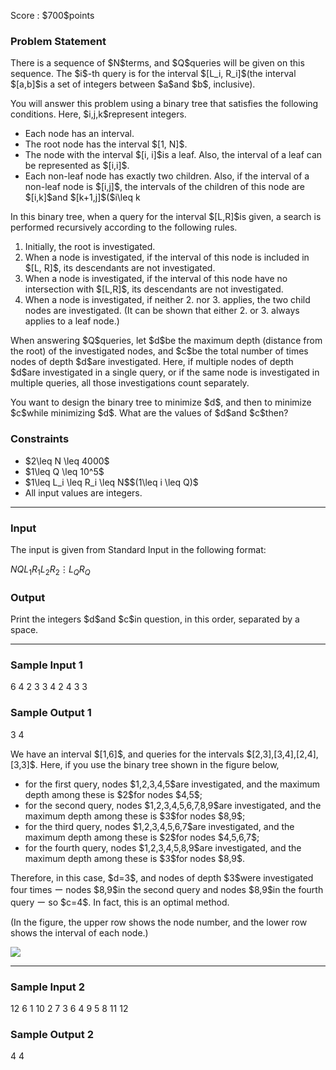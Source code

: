 
<div>

<span>

<span>

<p>
Score : $700$points
</p>

<div>

<section>

### **Problem Statement**

<p>
There is a sequence of $N$terms, and $Q$queries will be given on this sequence. The $i$-th query is for the interval $[L_i, R_i]$(the interval $[a,b]$is a set of integers between $a$and $b$, inclusive).
</p>

<p>
You will answer this problem using a binary tree that satisfies the following conditions. Here, $i,j,k$represent integers.
</p>

<ul>

<li>
Each node has an interval.
</li>

<li>
The root node has the interval $[1, N]$.
</li>

<li>
The node with the interval $[i, i]$is a leaf. Also, the interval of a leaf can be represented as $[i,i]$.
</li>

<li>
Each non-leaf node has exactly two children. Also, if the interval of a non-leaf node is $[i,j]$, the intervals of the children of this node are $[i,k]$and $[k+1,j]$($i\leq k<j$).
</li>

</ul>

<p>
In this binary tree, when a query for the interval $[L,R]$is given, a search is performed recursively according to the following rules.
</p>

<ol>

<li>
Initially, the root is investigated.
</li>

<li>
When a node is investigated, if the interval of this node is included in $[L, R]$, its descendants are not investigated.
</li>

<li>
When a node is investigated, if the interval of this node have no intersection with $[L,R]$, its descendants are not investigated.
</li>

<li>
When a node is investigated, if neither 2. nor 3. applies, the two child nodes are investigated. (It can be shown that either 2. or 3. always applies to a leaf node.)
</li>

</ol>

<p>
When answering $Q$queries, let $d$be the maximum depth (distance from the root) of the investigated nodes, and $c$be the total number of times nodes of depth $d$are investigated. Here, if multiple nodes of depth $d$are investigated in a single query, or if the same node is investigated in multiple queries, all those investigations count separately.
</p>

<p>
You want to design the binary tree to minimize $d$, and then to minimize $c$while minimizing $d$. What are the values of $d$and $c$then?
</p>

</section>

</div>

<div>

<section>

### **Constraints**

<ul>

<li>
$2\leq N \leq 4000$
</li>

<li>
$1\leq Q \leq 10^5$
</li>

<li>
$1\leq L_i \leq R_i \leq N$$(1\leq i \leq Q)$
</li>

<li>
All input values are integers.
</li>

</ul>

</section>

</div>

---

<div>

<div>

<section>

### **Input**

<p>
The input is given from Standard Input in the following format:
</p>

<div>

$N$$Q$$L_1$$R_1$$L_2$$R_2$$\vdots$$L_Q$$R_Q$
</div>

</section>

</div>

<div>

<section>

### **Output**

<p>
Print the integers $d$and $c$in question, in this order, separated by a space.
</p>

</section>

</div>

</div>

---

<div>

<section>

### **Sample Input 1**

<div>

6 4
2 3
3 4
2 4
3 3

</div>

</section>

</div>

<div>

<section>

### **Sample Output 1**

<div>

3 4

</div>

<p>
We have an interval $[1,6]$, and queries for the intervals $[2,3],[3,4],[2,4],[3,3]$. Here, if you use the binary tree shown in the figure below,
</p>

<ul>

<li>
for the first query, nodes $1,2,3,4,5$are investigated, and the maximum depth among these is $2$for nodes $4,5$;
</li>

<li>
for the second query, nodes $1,2,3,4,5,6,7,8,9$are investigated, and the maximum depth among these is $3$for nodes $8,9$;
</li>

<li>
for the third query, nodes $1,2,3,4,5,6,7$are investigated, and the maximum depth among these is $2$for nodes $4,5,6,7$;
</li>

<li>
for the fourth query, nodes $1,2,3,4,5,8,9$are investigated, and the maximum depth among these is $3$for nodes $8,9$.
</li>

</ul>

<p>
Therefore, in this case, $d=3$, and nodes of depth $3$were investigated four times ー nodes $8,9$in the second query and nodes $8,9$in the fourth query ー so $c=4$. In fact, this is an optimal method.
</p>

<p>
(In the figure, the upper row shows the node number, and the lower row shows the interval of each node.)
</p>

<p>

<img src="https://img.atcoder.jp/arc164/c5776dc7ace92d9830788319820bed2d.png">

</img>

</p>

</section>

</div>

---

<div>

<section>

### **Sample Input 2**

<div>

12 6
1 10
2 7
3 6
4 9
5 8
11 12

</div>

</section>

</div>

<div>

<section>

### **Sample Output 2**

<div>

4 4

</div>

</section>

</div>

</span>

</span>

</div>
